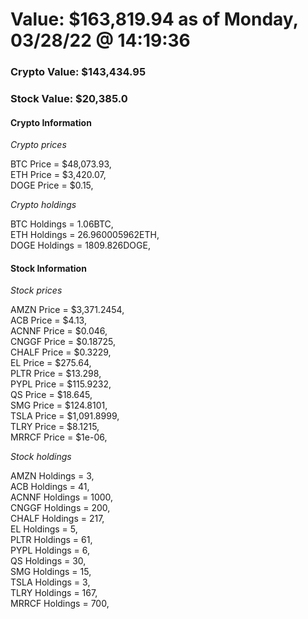 # Value: $163,819.94 as of Monday, 03/28/22 @ 14:19:36 

### Crypto Value: $143,434.95

### Stock Value: $20,385.0

#### Crypto Information 
*Crypto prices* 

BTC Price = $48,073.93,  
ETH Price = $3,420.07,  
DOGE Price = $0.15,  


*Crypto holdings* 

BTC Holdings = 1.06BTC,  
ETH Holdings = 26.960005962ETH,  
DOGE Holdings = 1809.826DOGE,  


#### Stock Information 

*Stock prices* 

AMZN Price = $3,371.2454,  
ACB Price = $4.13,  
ACNNF Price = $0.046,  
CNGGF Price = $0.18725,  
CHALF Price = $0.3229,  
EL Price = $275.64,  
PLTR Price = $13.298,  
PYPL Price = $115.9232,  
QS Price = $18.645,  
SMG Price = $124.8101,  
TSLA Price = $1,091.8999,  
TLRY Price = $8.1215,  
MRRCF Price = $1e-06,  


*Stock holdings* 

AMZN Holdings = 3,  
ACB Holdings = 41,  
ACNNF Holdings = 1000,  
CNGGF Holdings = 200,  
CHALF Holdings = 217,  
EL Holdings = 5,  
PLTR Holdings = 61,  
PYPL Holdings = 6,  
QS Holdings = 30,  
SMG Holdings = 15,  
TSLA Holdings = 3,  
TLRY Holdings = 167,  
MRRCF Holdings = 700,  


